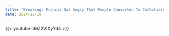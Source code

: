 ```yaml
---
title: "Breaking: Francis Got Angry That People Converted To Catholicism"
date: 2024-12-19
---
```


{{< youtube cMZ2VIXyYd4 >}}
